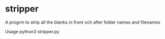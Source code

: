 # stripper
A progrm to strip all the blanks in front och after folder names and filenames 

Usage
python3 stripper.py <location to the root of your files>
